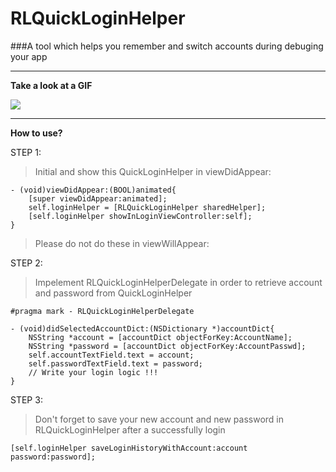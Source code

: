 # RLQuickLoginHelper
###A tool which helps you remember and switch accounts during debuging your app

---

**Take a look at a GIF**

![](https://media.giphy.com/media/3og0IP9WqVb9XaRXnG/giphy.gif)

---

**How to use?**

STEP 1:

> Initial and show this QuickLoginHelper in viewDidAppear:

```
- (void)viewDidAppear:(BOOL)animated{
    [super viewDidAppear:animated];
    self.loginHelper = [RLQuickLoginHelper sharedHelper];
    [self.loginHelper showInLoginViewController:self];
}
```

> Please do not do these in viewWillAppear:

STEP 2:

> Impelement RLQuickLoginHelperDelegate in order to retrieve account and password from QuickLoginHelper

```
#pragma mark - RLQuickLoginHelperDelegate

- (void)didSelectedAccountDict:(NSDictionary *)accountDict{
    NSString *account = [accountDict objectForKey:AccountName];
    NSString *password = [accountDict objectForKey:AccountPasswd];
    self.accountTextField.text = account;
    self.passwordTextField.text = password;
    // Write your login logic !!!
}
```

STEP 3:
> Don't forget to save your new account and new password in RLQuickLoginHelper after a successfully login

```
[self.loginHelper saveLoginHistoryWithAccount:account password:password];
```

